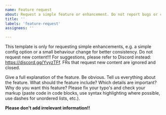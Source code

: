 ```yaml
---
name: Feature request
about: Request a simple feature or enhancement. Do not report bugs or crashes using this template! For suggestions, ask us on [Discord](https://discord.gg/YvyzTFf)
title: ''
labels: 'feature-request'
assignees: ''

---
```


This template is only for requesting simple enhancements, e.g. a simple config option or a small behaviour change for better consistency. Do not request new content!!! For suggestions, please refer to Discord instead: https://discord.gg/YvyzTFf. FRs that request new content are ignored and closed.

Give a full explanation of the feature. Be obvious. Tell us everything about the feature. What should the feature include? Which details are important? Why do you want this feature? Please fix your typo's and check your markup (paste code in code blocks, use syntax highlighting where possible, use dashes for unordered lists, etc.).

**Please don't add irrelevant information!!** 

